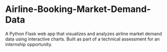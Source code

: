 # Airline-Booking-Market-Demand-Data
A Python Flask web app that visualizes and analyzes airline market demand data using interactive charts. Built as part of a technical assessment for an internship opportunity.
